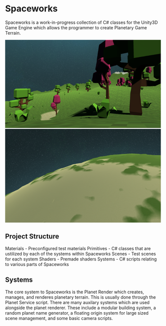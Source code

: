 # Spaceworks #

Spaceworks is a work-in-progress collection of C# classes for the Unity3D Game Engine which allows the programmer to create Planetary Game Terrain.

![Close-up Image](Screenshots/planet.png)
![Far-away Image](Screenshots/planet2.png)

## Project Structure ##
Materials
	- Preconfigured test materials
Primitives
	- C# classes that are ustilized by each of the systems within Spaceworks
Scenes
	- Test scenes for each system
Shaders
	- Premade shaders
Systems
	- C# scripts relating to various parts of Spaceworks

## Systems ##
The core system to Spaceworks is the Planet Render which creates, manages, and renderes planetary terrain. This is usually done through the Planet Service script. There are many auxilary systems which are used alongside the planet renderer. These include a modular building system, a random planet name generator, a floating origin system for large sized scene management, and some basic camera scripts.
